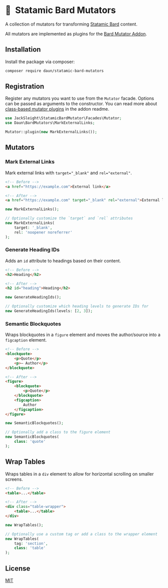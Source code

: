 # 🧱  Statamic Bard Mutators

A collection of mutators for transforming [Statamic Bard](https://statamic.dev/fieldtypes/bard) content.

All mutators are implemented as plugins for the [Bard Mutator Addon](https://statamic.com/addons/jacksleight/bard-mutator).

## Installation

Install the package via composer:

```bash
composer require daun/statamic-bard-mutators
```

## Registration

Register any mutators you want to use from the `Mutator` facade. Options can be passed as arguments
to the constructor. You can read more about
[class-based mutator plugins](https://jacksleight.dev/docs/bard-mutator/plugins#class-based-plugins)
in the addon readme.

```php
use JackSleight\StatamicBardMutator\Facades\Mutator;
use Daun\BardMutators\MarkExternalLinks;

Mutator::plugin(new MarkExternalLinks());
```

## Mutators

### Mark External Links

Mark external links with `target="_blank"` and `rel="external"`.

```html
<!-- Before -->
<a href="https://example.com">External link</a>

<!-- After -->
<a href="https://example.com" target="_blank" rel="external">External link</a>
```

```php
new MarkExternalLinks();

// Optionally customize the `target` and `rel` attributes
new MarkExternalLinks(
    target: '_blank',
    rel: 'noopener noreferrer'
);
```

### Generate Heading IDs

Adds an `id` attribute to headings based on their content.

```html
<!-- Before -->
<h2>Heading</h2>

<!-- After -->
<h2 id="heading">Heading</h2>
```

```php
new GenerateHeadingIds();

// Optionally customize which heading levels to generate IDs for
new GenerateHeadingIds(levels: [2, 3]);
```

### Semantic Blockquotes

Wraps blockquotes in a `figure` element and moves the author/source into a `figcaption` element.

```html
<!-- Before -->
<blockquote>
    <p>Quote</p>
    <p>— Author</p>
</blockquote>

<!-- After -->
<figure>
    <blockquote>
        <p>Quote</p>
    </blockquote>
    <figcaption>
        Author
    </figcaption>
</figure>
```

```php
new SemanticBlockquotes();

// Optionally add a class to the figure element
new SemanticBlockquotes(
    class: 'quote'
);
```

## Wrap Tables

Wraps tables in a `div` element to allow for horizontal scrolling on smaller screens.

```html
<!-- Before -->
<table>...</table>

<!-- After -->
<div class="table-wrapper">
    <table>...</table>
</div>
```

```php
new WrapTables();

// Optionally use a custom tag or add a class to the wrapper element
new WrapTables(
    tag: 'section',
    class: 'table'
);
```

## License

[MIT](https://opensource.org/licenses/MIT)

